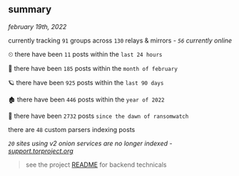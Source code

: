 
## summary
_february 19th, 2022_

currently tracking `91` groups across `130` relays & mirrors - _`56` currently online_

⏲ there have been `11` posts within the `last 24 hours`

🦈 there have been `185` posts within the `month of february`

🪐 there have been `925` posts within the `last 90 days`

🏚 there have been `446` posts within the `year of 2022`

🦕 there have been `2732` posts `since the dawn of ransomwatch`

there are `48` custom parsers indexing posts

_`20` sites using v2 onion services are no longer indexed - [support.torproject.org](https://support.torproject.org/onionservices/v2-deprecation/)_

> see the project [README](https://github.com/thetanz/ransomwatch#ransomwatch--) for backend technicals

